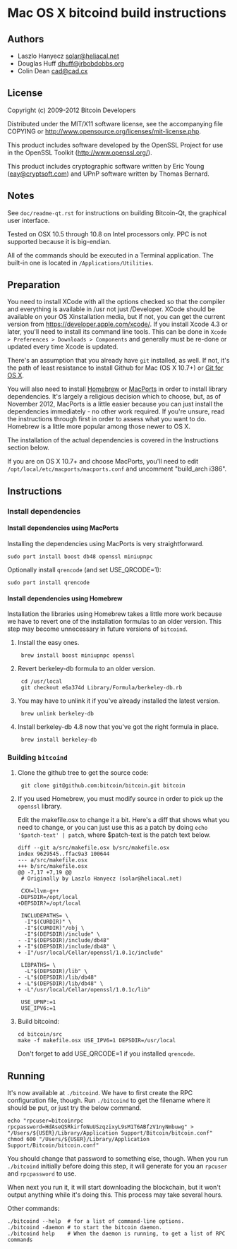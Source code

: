 Mac OS X bitcoind build instructions
====================================

Authors
-------

* Laszlo Hanyecz <solar@heliacal.net>
* Douglas Huff <dhuff@jrbobdobbs.org>
* Colin Dean <cad@cad.cx>

License
-------

Copyright (c) 2009-2012 Bitcoin Developers

Distributed under the MIT/X11 software license, see the accompanying
file COPYING or http://www.opensource.org/licenses/mit-license.php.

This product includes software developed by the OpenSSL Project for use in
the OpenSSL Toolkit (http://www.openssl.org/).

This product includes cryptographic software written by
Eric Young (eay@cryptsoft.com) and UPnP software written by Thomas Bernard.

Notes
-----

See `doc/readme-qt.rst` for instructions on building Bitcoin-Qt, the
graphical user interface.

Tested on OSX 10.5 through 10.8 on Intel processors only. PPC is not
supported because it is big-endian.

All of the commands should be executed in a Terminal application. The
built-in one is located in `/Applications/Utilities`.

Preparation
-----------

You need to install XCode with all the options checked so that the compiler
and everything is available in /usr not just /Developer. XCode should be
available on your OS Xinstallation media, but if not, you can get the
current version from https://developer.apple.com/xcode/. If you install
Xcode 4.3 or later, you'll need to install its command line tools. This can
be done in `Xcode > Preferences > Downloads > Components` and generally must
be re-done or updated every time Xcode is updated.

There's an assumption that you already have `git` installed, as well. If
not, it's the path of least resistance to install Github for Mac
(OS X 10.7+) or
[Git for OS X](https://code.google.com/p/git-osx-installer/).

You will also need to install [Homebrew](http://mxcl.github.com/homebrew/)
or [MacPorts](http://www.macports.org/) in order to install library
dependencies. It's largely a religious decision which to choose, but, as of
November 2012, MacPorts is a little easier because you can just install the
dependencies immediately - no other work required. If you're unsure, read
the instructions through first in order to assess what you want to do.
Homebrew is a little more popular among those newer to OS X.

The installation of the actual dependencies is covered in the Instructions
section below.

If you are on OS X 10.7+ and choose MacPorts, you'll need to edit
`/opt/local/etc/macports/macports.conf` and uncomment "build_arch i386".

Instructions
------------

### Install dependencies

#### Install dependencies using MacPorts

Installing the dependencies using MacPorts is very straightforward.

    sudo port install boost db48 openssl miniupnpc

Optionally install `qrencode` (and set USE_QRCODE=1):

    sudo port install qrencode

#### Install dependencies using Homebrew

Installation the libraries using Homebrew takes a little more work because
we have to revert one of the installation formulas to an older version. This
step may become unnecessary in future versions of `bitcoind`.

1. Install the easy ones.

        brew install boost miniupnpc openssl

2. Revert berkeley-db formula to an older version.

        cd /usr/local
        git checkout e6a374d Library/Formula/berkeley-db.rb

3. You may have to unlink it if you've already installed the latest version.

        brew unlink berkeley-db

4. Install berkeley-db 4.8 now that you've got the right formula in place.

        brew install berkeley-db

### Building `bitcoind`

1. Clone the github tree to get the source code:

        git clone git@github.com:bitcoin/bitcoin.git bitcoin

2.  If you used Homebrew, you must modify source in order to pick up the
    `openssl` library.

    Edit the makefile.osx to change it a bit. Here's a diff that shows what
    you need to change, or you can just use this as a patch by doing
    `echo '$patch-text' | patch`, where $patch-text is the patch text below.

        diff --git a/src/makefile.osx b/src/makefile.osx
        index 9629545..ffac9a3 100644
        --- a/src/makefile.osx
        +++ b/src/makefile.osx
        @@ -7,17 +7,19 @@
         # Originally by Laszlo Hanyecz (solar@heliacal.net)

         CXX=llvm-g++
        -DEPSDIR=/opt/local
        +DEPSDIR?=/opt/local

         INCLUDEPATHS= \
          -I"$(CURDIR)" \
          -I"$(CURDIR)"/obj \
          -I"$(DEPSDIR)/include" \
        - -I"$(DEPSDIR)/include/db48"
        + -I"$(DEPSDIR)/include/db48" \
        + -I"/usr/local/Cellar/openssl/1.0.1c/include"

         LIBPATHS= \
          -L"$(DEPSDIR)/lib" \
        - -L"$(DEPSDIR)/lib/db48"
        + -L"$(DEPSDIR)/lib/db48" \
        + -L"/usr/local/Cellar/openssl/1.0.1c/lib"

         USE_UPNP:=1
         USE_IPV6:=1

3.  Build bitcoind:

        cd bitcoin/src
        make -f makefile.osx USE_IPV6=1 DEPSDIR=/usr/local

    Don't forget to add USE_QRCODE=1 if you installed `qrencode`.

Running
-------

It's now available at `./bitcoind`. We have to first create the RPC 
configuration file, though. Run `./bitcoind` to get the filename where it
should be put, or just try the below command.

    echo "rpcuser=bitcoinrpc
    rpcpassword=HdAseQSRkirfoNuUSzqzixyL9sM1T6ABfzV1nyNmbuwg" > "/Users/${USER}/Library/Application Support/Bitcoin/bitcoin.conf"
    chmod 600 "/Users/${USER}/Library/Application Support/Bitcoin/bitcoin.conf"

You should change that password to something else, though. When you run
`./bitcoind` initially before doing this step, it will generate for you an
`rpcuser` and `rpcpassword` to use.

When next you run it, it will start downloading the blockchain, but it won't
output anything while it's doing this. This process may take several hours.

Other commands:

    ./bitcoind --help  # for a list of command-line options.
    ./bitcoind -daemon # to start the bitcoin daemon.
    ./bitcoind help    # When the daemon is running, to get a list of RPC commands
